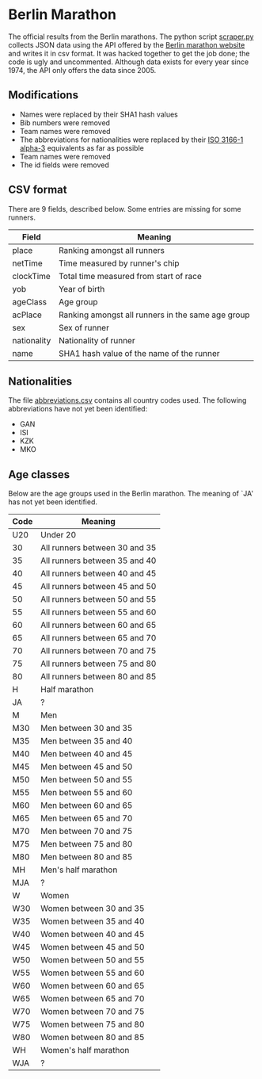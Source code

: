 Berlin Marathon
===============

The official results from the Berlin marathons.
The python script [scraper.py](scripts/scraper.py) collects JSON data using the API offered by the [Berlin marathon website](http://www.bmw-berlin-marathon.com/files/addons/scc_events_data/ajax.results.php?) and writes it in csv format.
It was hacked together to get the job done; the code is ugly and uncommented.
Although data exists for every year since 1974, the API only offers the data since 2005.

Modifications
-------------

* Names were replaced by their SHA1 hash values
* Bib numbers were removed
* Team names were removed
* The abbreviations for nationalities were replaced by their [ISO 3166-1 alpha-3](https://en.wikipedia.org/wiki/ISO_3166-1_alpha-3) equivalents as far as possible
* Team names were removed
* The id fields were removed

CSV format
----------

There are 9 fields, described below.
Some entries are missing for some runners.

|Field|Meaning|
|-----|-------|
|place|Ranking amongst all runners|
|netTime|Time measured by runner's chip|
|clockTime|Total time measured from start of race|
|yob|Year of birth|
|ageClass|Age group|
|acPlace|Ranking amongst all runners in the same age group|
|sex|Sex of runner|
|nationality|Nationality of runner|
|name|SHA1 hash value of the name of the runner|

Nationalities
-------------

The file [abbreviations.csv](scripts/abbreviations) contains all country codes used.
The following abbreviations have not yet been identified:
* GAN 
* ISI
* KZK  
* MKO

Age classes
-----------

Below are the age groups used in the Berlin marathon.
The meaning of `JA' has not yet been identified.

|Code | Meaning  |
|-----|----------|
| U20 | Under 20 |
| 30  | All runners between 30 and 35 |
| 35  | All runners between 35 and 40 |
| 40  | All runners between 40 and 45 |
| 45  | All runners between 45 and 50 |
| 50  | All runners between 50 and 55 |
| 55  | All runners between 55 and 60 |
| 60  | All runners between 60 and 65 |
| 65  | All runners between 65 and 70 |
| 70  | All runners between 70 and 75 |
| 75  | All runners between 75 and 80 |
| 80  | All runners between 80 and 85 |
| H   | Half marathon |
| JA  | ? |
| M   | Men |
| M30 | Men between 30 and 35 |
| M35 | Men between 35 and 40 |
| M40 | Men between 40 and 45 |
| M45 | Men between 45 and 50 |
| M50 | Men between 50 and 55 |
| M55 | Men between 55 and 60 |
| M60 | Men between 60 and 65 |
| M65 | Men between 65 and 70 |
| M70 | Men between 70 and 75 |
| M75 | Men between 75 and 80 |
| M80 | Men between 80 and 85 |
| MH  | Men's half marathon |
| MJA | ? |
| W   | Women |
| W30 | Women between 30 and 35 |
| W35 | Women between 35 and 40 |
| W40 | Women between 40 and 45 |
| W45 | Women between 45 and 50 |
| W50 | Women between 50 and 55 |
| W55 | Women between 55 and 60 |
| W60 | Women between 60 and 65 |
| W65 | Women between 65 and 70 |
| W70 | Women between 70 and 75 |
| W75 | Women between 75 and 80 |
| W80 | Women between 80 and 85 |
| WH  | Women's half marathon |
| WJA | ? |

